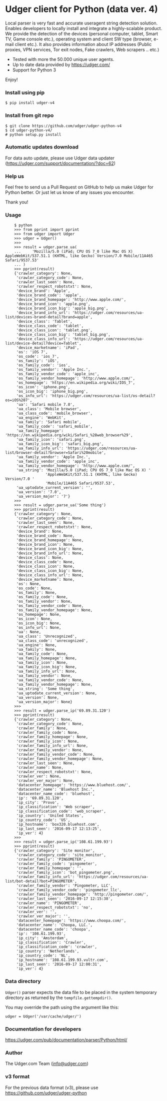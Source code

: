 # Udger client for Python (data ver. 4)

Local parser is very fast and accurate useragent string detection solution. Enables developers to locally install and integrate a highly-scalable product.
We provide the detection of the devices (personal computer, tablet, Smart TV, Game console etc.), operating system and client SW type (browser, e-mail client etc.).
It also provides information about IP addresses (Public proxies, VPN services, Tor exit nodes, Fake crawlers, Web scrapers .. etc.)

- Tested with more the 50.000 unique user agents.
- Up to date data provided by https://udger.com/
- Support for Python 3

Enjoy!

### Install using pip

    $ pip install udger-v4

### Install from git repo

    $ git clone https://github.com/udger/udger-python-v4
    $ cd udger-python-v4/
    # python setup.py install

### Automatic updates download

For data auto update, please use Udger data updater (https://udger.com/support/documentation/?doc=62)

### Help us

Feel free to send us a Pull Request on GitHub to help us make Udger for Python better.
Or just let us know of any issues you encounter.

Thank you!

### Usage

```
    $ python
    >>> from pprint import pprint
    >>> from udger import Udger
    >>> udger = Udger()
    >>>
    >>> result = udger.parse_ua(
    ...     'Mozilla/5.0 (iPad; CPU OS 7_0 like Mac OS X) AppleWebKit/537.51.1 (KHTML, like Gecko) Version/7.0 Mobile/11A465 Safari/9537.53'
    ... )
    >>> pprint(result)
    {'crawler_category': None,
     'crawler_category_code': None,
     'crawler_last_seen': None,
     'crawler_respect_robotstxt': None,
     'device_brand': 'Apple',
     'device_brand_code': 'apple',
     'device_brand_homepage': 'http://www.apple.com/',
     'device_brand_icon': 'apple.png',
     'device_brand_icon_big': 'apple_big.png',
     'device_brand_info_url': 'https://udger.com/resources/ua-list/devices-brand-detail?brand=apple',
     'device_class': 'Tablet',
     'device_class_code': 'tablet',
     'device_class_icon': 'tablet.png',
     'device_class_icon_big': 'tablet_big.png',
     'device_class_info_url': 'https://udger.com/resources/ua-list/device-detail?device=Tablet',
     'device_marketname': 'iPad',
     'os': 'iOS 7',
     'os_code': 'ios_7',
     'os_family': 'iOS',
     'os_family_code': 'ios',
     'os_family_vendor': 'Apple Inc.',
     'os_family_vendor_code': 'apple_inc',
     'os_family_vendor_homepage': 'http://www.apple.com/',
     'os_homepage': 'https://en.wikipedia.org/wiki/IOS_7',
     'os_icon': 'iphone.png',
     'os_icon_big': 'iphone_big.png',
     'os_info_url': 'https://udger.com/resources/ua-list/os-detail?os=iOS%207',
     'ua': 'Safari mobile 7.0',
     'ua_class': 'Mobile browser',
     'ua_class_code': 'mobile_browser',
     'ua_engine': 'WebKit',
     'ua_family': 'Safari mobile',
     'ua_family_code': 'safari_mobile',
     'ua_family_homepage': 'https://en.wikipedia.org/wiki/Safari_%28web_browser%29',
     'ua_family_icon': 'safari.png',
     'ua_family_icon_big': 'safari_big.png',
     'ua_family_info_url': 'https://udger.com/resources/ua-list/browser-detail?browser=Safari%20mobile',
     'ua_family_vendor': 'Apple Inc.',
     'ua_family_vendor_code': 'apple_inc',
     'ua_family_vendor_homepage': 'http://www.apple.com/',
     'ua_string': 'Mozilla/5.0 (iPad; CPU OS 7_0 like Mac OS X) '
                  'AppleWebKit/537.51.1 (KHTML, like Gecko) Version/7.0 '
                  'Mobile/11A465 Safari/9537.53',
     'ua_uptodate_current_version': '',
     'ua_version': '7.0',
     'ua_version_major': '7'}
    >>>
    >>> result = udger.parse_ua('Some thing')
    >>> pprint(result)
    {'crawler_category': None,
     'crawler_category_code': None,
     'crawler_last_seen': None,
     'crawler_respect_robotstxt': None,
     'device_brand': None,
     'device_brand_code': None,
     'device_brand_homepage': None,
     'device_brand_icon': None,
     'device_brand_icon_big': None,
     'device_brand_info_url': None,
     'device_class': None,
     'device_class_code': None,
     'device_class_icon': None,
     'device_class_icon_big': None,
     'device_class_info_url': None,
     'device_marketname': None,
     'os': None,
     'os_code': None,
     'os_family': None,
     'os_family_code': None,
     'os_family_vendor': None,
     'os_family_vendor_code': None,
     'os_family_vendor_homepage': None,
     'os_homepage': None,
     'os_icon': None,
     'os_icon_big': None,
     'os_info_url': None,
     'ua': None,
     'ua_class': 'Unrecognized',
     'ua_class_code': 'unrecognized',
     'ua_engine': None,
     'ua_family': None,
     'ua_family_code': None,
     'ua_family_homepage': None,
     'ua_family_icon': None,
     'ua_family_icon_big': None,
     'ua_family_info_url': None,
     'ua_family_vendor': None,
     'ua_family_vendor_code': None,
     'ua_family_vendor_homepage': None,
     'ua_string': 'Some thing',
     'ua_uptodate_current_version': None,
     'ua_version': None,
     'ua_version_major': None}
    >>>
    >>> result = udger.parse_ip('69.89.31.120')
    >>> pprint(result)
    {'crawler_category': None,
     'crawler_category_code': None,
     'crawler_family': None,
     'crawler_family_code': None,
     'crawler_family_homepage': None,
     'crawler_family_icon': None,
     'crawler_family_info_url': None,
     'crawler_family_vendor': None,
     'crawler_family_vendor_code': None,
     'crawler_family_vendor_homepage': None,
     'crawler_last_seen': None,
     'crawler_name': None,
     'crawler_respect_robotstxt': None,
     'crawler_ver': None,
     'crawler_ver_major': None,
     'datacenter_homepage': 'https://www.bluehost.com/',
     'datacenter_name': 'Bluehost Inc.',
     'datacenter_name_code': 'bluehost',
     'ip': '69.89.31.120',
     'ip_city': 'Provo',
     'ip_classification': 'Web scraper',
     'ip_classification_code': 'web_scraper',
     'ip_country': 'United States',
     'ip_country_code': 'US',
     'ip_hostname': 'box320.bluehost.com',
     'ip_last_seen': '2016-09-17 12:13:25',
     'ip_ver': 4}
    >>>
    >>> result = udger.parse_ip('108.61.199.93')
    >>> pprint(result)
    {'crawler_category': 'Site monitor',
     'crawler_category_code': 'site_monitor',
     'crawler_family': 'PINGOMETER',
     'crawler_family_code': 'pingometer',
     'crawler_family_homepage': '',
     'crawler_family_icon': 'bot_pingometer.png',
     'crawler_family_info_url': 'https://udger.com/resources/ua-list/bot-detail?bot=PINGOMETER',
     'crawler_family_vendor': 'Pingometer, LLC',
     'crawler_family_vendor_code': 'pingometer_llc',
     'crawler_family_vendor_homepage': 'http://pingometer.com/',
     'crawler_last_seen': '2016-09-17 12:15:38',
     'crawler_name': 'PINGOMETER',
     'crawler_respect_robotstxt': 'no',
     'crawler_ver': '',
     'crawler_ver_major': '',
     'datacenter_homepage': 'https://www.choopa.com/',
     'datacenter_name': 'Choopa, LLC.',
     'datacenter_name_code': 'choopa',
     'ip': '108.61.199.93',
     'ip_city': 'Amsterdam',
     'ip_classification': 'Crawler',
     'ip_classification_code': 'crawler',
     'ip_country': 'Netherlands',
     'ip_country_code': 'NL',
     'ip_hostname': '108.61.199.93.vultr.com',
     'ip_last_seen': '2016-09-17 12:00:31',
     'ip_ver': 4}
```

### Data directory

``Udger()`` parser expects the data file to be placed in the system temporary
directory as returned by the ``tempfile.gettempdir()``.

You may override the path using the argument like this:

	udger = Udger('/var/cache/udger/')

### Documentation for developers

https://udger.com/pub/documentation/parser/Python/html/

### Author

The Udger.com Team (info@udger.com)

### v3 format
For the previous data format (v3), please use https://github.com/udger/udger-python
